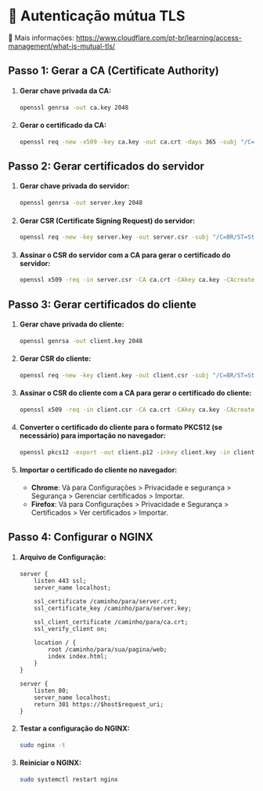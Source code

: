  # 🔑 Autenticação mútua TLS

📜 Mais informações: https://www.cloudflare.com/pt-br/learning/access-management/what-is-mutual-tls/


## Passo 1: Gerar a CA (Certificate Authority)

1. #### Gerar chave privada da CA:
   
   ```bash
   openssl genrsa -out ca.key 2048
   ```

2. #### Gerar o certificado da CA:
   
   ```bash
   openssl req -new -x509 -key ca.key -out ca.crt -days 365 -subj "/C=BR/ST=State/L=City/O=Organization/OU=OrgUnit/CN=example.com"
   ```

## Passo 2: Gerar certificados do servidor

1. #### Gerar chave privada do servidor:
   
   ```bash
   openssl genrsa -out server.key 2048
   ```

2. #### Gerar CSR (Certificate Signing Request) do servidor:
   
   ```bash
   openssl req -new -key server.key -out server.csr -subj "/C=BR/ST=State/L=City/O=Organization/OU=OrgUnit/CN=localhost"
   ```

3. #### Assinar o CSR do servidor com a CA para gerar o certificado do servidor:
   
   ```bash
   openssl x509 -req -in server.csr -CA ca.crt -CAkey ca.key -CAcreateserial -out server.crt -days 365
   ```


## Passo 3: Gerar certificados do cliente

1. #### Gerar chave privada do cliente:
   
   ```bash
   openssl genrsa -out client.key 2048
   ```

2. #### Gerar CSR do cliente:
   
   ```bash
   openssl req -new -key client.key -out client.csr -subj "/C=BR/ST=State/L=City/O=Organization/OU=OrgUnit/CN=Client"
   ```

3. #### Assinar o CSR do cliente com a CA para gerar o certificado do cliente:
   
   ```bash
   openssl x509 -req -in client.csr -CA ca.crt -CAkey ca.key -CAcreateserial -out client.crt -days 365
   ```

4. #### Converter o certificado do cliente para o formato PKCS12 (se necessário) para importação no navegador:
   
   ```bash
   openssl pkcs12 -export -out client.p12 -inkey client.key -in client.crt
   ```

5. #### Importar o certificado do cliente no navegador:
   - **Chrome**: Vá para Configurações > Privacidade e segurança > Segurança > Gerenciar certificados > Importar.
   - **Firefox**: Vá para Configurações > Privacidade e Segurança > Certificados > Ver certificados > Importar.
   
## Passo 4: Configurar o NGINX

1. #### Arquivo de Configuração:
   
   ```nginx
   server {
       listen 443 ssl;
       server_name localhost;
   
       ssl_certificate /caminho/para/server.crt;
       ssl_certificate_key /caminho/para/server.key;
   
       ssl_client_certificate /caminho/para/ca.crt;
       ssl_verify_client on;
   
       location / {
           root /caminho/para/sua/pagina/web;
           index index.html;
       }
   }
   
   server {
       listen 80;
       server_name localhost;
       return 301 https://$host$request_uri;
   }
   
   ```

2. #### Testar a configuração do NGINX:
   
   ```bash
   sudo nginx -t
   ```

3. #### Reiniciar o NGINX:
   
   ```bash
   sudo systemctl restart nginx
   ```